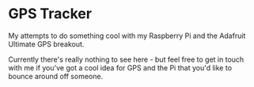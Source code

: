 GPS Tracker
===========

My attempts to do something cool with my Raspberry Pi and the Adafruit Ultimate GPS breakout.

Currently there's really nothing to see here - but feel free to get in touch with me if you've got a cool idea for GPS and the Pi that you'd like to bounce around off someone.